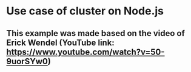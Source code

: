 # Use case of cluster on Node.js

## This example was made based on the video of Erick Wendel (YouTube link: https://www.youtube.com/watch?v=50-9uorSYw0)